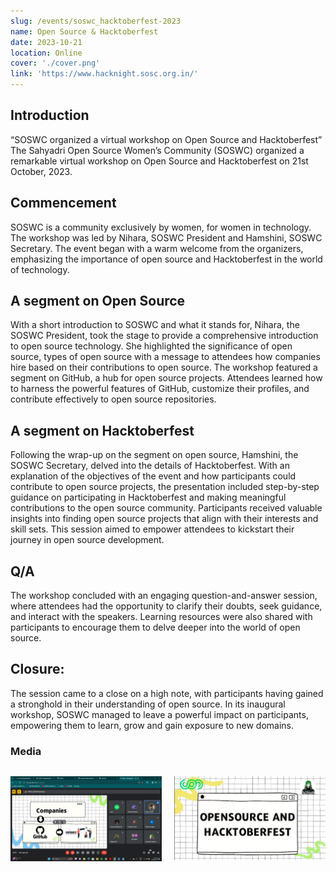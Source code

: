 ```yaml
---
slug: /events/soswc_hacktoberfest-2023
name: Open Source & Hacktoberfest
date: 2023-10-21
location: Online
cover: './cover.png'
link: 'https://www.hacknight.sosc.org.in/'
---
```


## Introduction

“SOSWC organized a virtual workshop on Open Source and Hacktoberfest” The Sahyadri Open Source Women’s Community (SOSWC) organized a remarkable virtual workshop on Open Source and Hacktoberfest on 21st October, 2023.

## Commencement

SOSWC is a community exclusively by women, for women in technology. The workshop was led by Nihara, SOSWC President and Hamshini, SOSWC Secretary. The event began with a warm welcome from the organizers, emphasizing the importance of open source and Hacktoberfest in the world of technology.

## A segment on Open Source

With a short introduction to SOSWC and what it stands for, Nihara, the SOSWC President, took the stage to provide a comprehensive introduction to open source technology. She highlighted the significance of open source, types of open source with a message to attendees how companies hire based on their contributions to open source. The workshop featured a segment on GitHub, a hub for open source projects. Attendees learned how to harness the powerful features of GitHub, customize their profiles, and contribute effectively to open source repositories.

## A segment on Hacktoberfest

Following the wrap-up on the segment on open source, Hamshini, the SOSWC Secretary, delved into the details of Hacktoberfest. With an explanation of the objectives of the event and how participants could contribute to open source projects, the presentation included step-by-step guidance on participating in Hacktoberfest and making meaningful contributions to the open source community. Participants received valuable insights into finding open source projects that align with their interests and skill sets. This session aimed to empower attendees to kickstart their journey in open source development.

## Q/A

The workshop concluded with an engaging question-and-answer session, where attendees had the opportunity to clarify their doubts, seek guidance, and interact with the speakers. Learning resources were also shared with participants to encourage them to delve deeper into the world of open source.

## Closure:

The session came to a close on a high note, with participants having gained a stronghold in their understanding of open source. In its inaugural workshop, SOSWC managed to leave a powerful impact on participants, empowering them to learn, grow and gain exposure to new domains.

### Media

<div style="display: grid; grid-template-columns: repeat(2, 1fr); gap: 20px;">
    <p> 
        <img src="./1.jpg" alt="SOSWC_1" style="width: 100%;">
    </p>
    <p>
        <img src="./2.jpg" alt="SOSWC_2" style="width: 100%;">
    </p>

</div>
